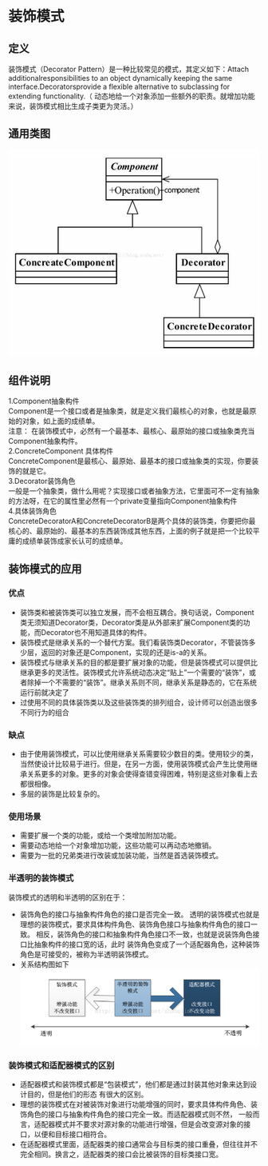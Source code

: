 # 装饰模式
## 定义
装饰模式（Decorator Pattern）是一种比较常见的模式，其定义如下：Attach additionalresponsibilities to an object dynamically keeping the same interface.Decoratorsprovide a flexible alternative to subclassing for extending functionality.（ 动态地给一个对象添加一些额外的职责。就增加功能来说，装饰模式相比生成子类更为灵活。）  
## 通用类图
![constructor](./decorator1.jpg)
## 组件说明
1.Component抽象构件  
Component是一个接口或者是抽象类，就是定义我们最核心的对象，也就是最原始的对象，如上面的成绩单。  
注意： 在装饰模式中，必然有一个最基本、最核心、最原始的接口或抽象类充当Component抽象构件。  
2.ConcreteComponent 具体构件  
ConcreteComponent是最核心、最原始、最基本的接口或抽象类的实现，你要装饰的就是它。  
3.Decorator装饰角色  
一般是一个抽象类，做什么用呢？实现接口或者抽象方法，它里面可不一定有抽象的方法呀，在它的属性里必然有一个private变量指向Component抽象构件  
4.具体装饰角色  
ConcreteDecoratorA和ConcreteDecoratorB是两个具体的装饰类，你要把你最核心的、最原始的、最基本的东西装饰成其他东西，上面的例子就是把一个比较平庸的成绩单装饰成家长认可的成绩单。  
## 装饰模式的应用
### 优点
- 装饰类和被装饰类可以独立发展，而不会相互耦合。换句话说，Component类无须知道Decorator类，Decorator类是从外部来扩展Component类的功能，而Decorator也不用知道具体的构件。
- 装饰模式是继承关系的一个替代方案。我们看装饰类Decorator，不管装饰多少层，返回的对象还是Component，实现的还是is-a的关系。
- 装饰模式与继承关系的目的都是要扩展对象的功能，但是装饰模式可以提供比继承更多的灵活性。装饰模式允许系统动态决定“贴上”一个需要的“装饰”，或者除掉一个不需要的“装饰”。继承关系则不同，继承关系是静态的，它在系统运行前就决定了
- 过使用不同的具体装饰类以及这些装饰类的排列组合，设计师可以创造出很多不同行为的组合
### 缺点
- 由于使用装饰模式，可以比使用继承关系需要较少数目的类。使用较少的类，当然使设计比较易于进行。但是，在另一方面，使用装饰模式会产生比使用继承关系更多的对象。更多的对象会使得查错变得困难，特别是这些对象看上去都很相像。
- 多层的装饰是比较复杂的。
### 使用场景
- 需要扩展一个类的功能，或给一个类增加附加功能。
- 需要动态地给一个对象增加功能，这些功能可以再动态地撤销。
- 需要为一批的兄弟类进行改装或加装功能，当然是首选装饰模式。
### 半透明的装饰模式
装饰模式的透明和半透明的区别在于：  
- 装饰角色的接口与抽象构件角色的接口是否完全一致。
透明的装饰模式也就是理想的装饰模式，要求具体构件角色、装饰角色接口与抽象构件角色的接口一致。
相反，装饰角色的接口和抽象构件角色接口不一致，也就是说装饰角色接口比抽象构件的接口宽的话，此时
装饰角色变成了一个适配器角色，这种装饰角色是可接受的，被称为半透明装饰模式。
- 关系结构图如下  
![decorator2](./decorator2.png)
### 装饰模式和适配器模式的区别
- 适配器模式和装饰模式都是“包装模式”，他们都是通过封装其他对象来达到设计目的，但是他们的形态
有很大的区别。
- 理想的装饰模式在对被装饰对象进行功能增强的同时，要求具体构件角色、装饰角色的接口与抽象构件角色的接口完全一致。而适配器模式则不然，
一般而言，适配器模式并不要求对源对象的功能进行增强，但是会改变源对象的接口，以便和目标接口相符合。
- 在适配器模式里面，适配器类的接口通常会与目标类的接口重叠，但往往并不完全相同。换言之，适配器类的接口会比被装饰的目标类接口宽。
